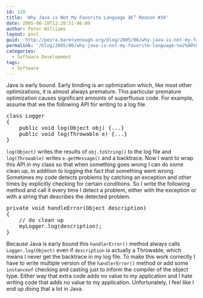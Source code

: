 ```yaml
---
id: 120
title: 'Why Java is Not My Favorite Language â€” Reason #39'
date: 2005-06-10T12:28:51-06:00
author: Peter Williams
layout: post
guid: 'http://pezra.barelyenough.org/blog/2005/06/why-java-is-not-my-favorite-language-%e2%80%94-reason-39/'
permalink: '/blog/2005/06/why-java-is-not-my-favorite-language-%e2%80%94-reason-39/'
categories:
  - Software Development
tags:
  - Software
---
```

Java is early bound. Early binding is an optimization which, like most other optimizations, it is almost always premature. This particular premature optimization causes significant amounts of superfluous code. For example, assume that we the following API for writing to a log file.

<pre class='code'>class Logger
{
    public void log(Object obj) {...}
    public void log(Throwable e) {...}
}
</pre>

`log(Object)` writes the results of `obj.toString()` to the log file and `log(Throwable)` writes `e.getMessage()` and a backtrace. Now I want to wrap this API in my class so that when something goes wrong I can do some clean up, in addition to logging the fact that something went wrong. Sometimes my code detects problems by catching an exception and other times by explicitly checking for certain conditions. So I write the following method and call it every time I detect a problem, either with the exception or with a string that describes the detected problem.

<pre class='code'>private void handleError(Object description)
{
    // do clean up
    myLogger.log(description);
}
</pre>

Because Java is early bound this `handlerError()` method always calls `Logger.log(Object)` even if `description` is actually a Throwable, which means I never get the backtrace in my log file. To make this work correctly I have to write multiple version of the `handlerError()` method or add some `instanceof` checking and casting just to inform the compiler of the object type. Either way that extra code adds no value to my application and I hate writing code that adds no value to my application. Unfortunately, I feel like I end up doing that a lot in Java.